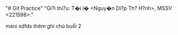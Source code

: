 "# Git Practice" 
"Gi?i thi?u: T�i l� <Nguy�n Di?p Th? H?nh>, MSSV <221598>." 

mani sdfds
 thêm ghi chú buổi 2
